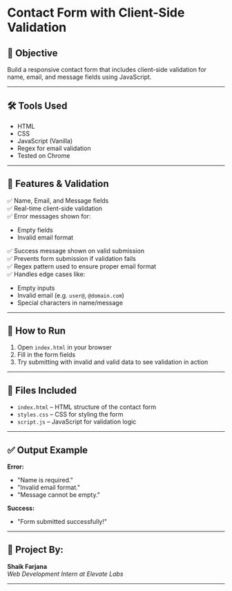 # Contact Form with Client-Side Validation

## 📌 Objective
Build a responsive contact form that includes client-side validation for name, email, and message fields using JavaScript.

---

## 🛠 Tools Used
- HTML
- CSS
- JavaScript (Vanilla)
- Regex for email validation
- Tested on Chrome

---

## 🧪 Features & Validation

✅ Name, Email, and Message fields  
✅ Real-time client-side validation  
✅ Error messages shown for:
- Empty fields
- Invalid email format

✅ Success message shown on valid submission  
✅ Prevents form submission if validation fails  
✅ Regex pattern used to ensure proper email format  
✅ Handles edge cases like:
- Empty inputs
- Invalid email (e.g. `user@`, `@domain.com`)
- Special characters in name/message

---

## 🚀 How to Run
1. Open `index.html` in your browser
2. Fill in the form fields
3. Try submitting with invalid and valid data to see validation in action

---

## 📁 Files Included
- `index.html` – HTML structure of the contact form
- `styles.css` – CSS for styling the form
- `script.js` – JavaScript for validation logic

---

## ✅ Output Example

**Error:**
- "Name is required."
- "Invalid email format."
- "Message cannot be empty."

**Success:**
- "Form submitted successfully!"

---

## 🔗 Project By:
**Shaik Farjana**  
*Web Development Intern at Elevate Labs*


---
